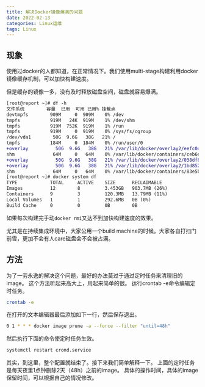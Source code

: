 ```yaml
---
title: 解决Docker镜像爆满的问题
date: 2022-02-13
categories: Linux运维
tags: Linux
---
```


## 现象 
使用过docker的人都知道，在正常情况下。我们使用multi-stage构建利用docker镜像缓存机制，可以加快构建速度。

但是缓存的镜像一多，没有及时释放磁盘空间，磁盘就容易爆满。

```diff
[root@report ~]# df -h
文件系统        容量  已用  可用 已用% 挂载点
devtmpfs        909M     0  909M    0% /dev
tmpfs           919M   24K  919M    1% /dev/shm
tmpfs           919M  752K  919M    1% /run
tmpfs           919M     0  919M    0% /sys/fs/cgroup
/dev/vda1        50G  9.6G   38G   21% /
tmpfs           184M     0  184M    0% /run/user/0
+overlay          50G  9.6G   38G   21% /var/lib/docker/overlay2/eefc0488163e0d222c384c54041549023a998e3fefeea1c672f0cb9b0f1e78a1/merged
shm              64M     0   64M    0% /var/lib/docker/containers/ceb6efe9a7cd0563af63ee0b37fb7d7d4f387a46691e7d1d6109876a22fc8b6d/mounts/shm
+overlay          50G  9.6G   38G   21% /var/lib/docker/overlay2/038df81678b0660a7f3e9eaade223fdd541beff0799bed64437eabe525c4088d/merged
+overlay          50G  9.6G   38G   21% /var/lib/docker/overlay2/1bd852511b0179c8cc31b9e5a3b6ccf66da6d990a98a1b5ca7874e556f1e384e/merged
shm              64M     0   64M    0% /var/lib/docker/containers/83e5b18fe998f7ed3ceb4b6328ee427748cd8fd8f1de313222286e3bc125bb15/mounts/shm
[root@report ~]# docker system df
TYPE            TOTAL     ACTIVE    SIZE      RECLAIMABLE
Images          12        8         3.453GB   903.7MB (26%)
Containers      9         3         120.3MB   13.79MB (11%)
Local Volumes   1         1         292.6MB   0B (0%)
Build Cache     0         0         0B        0B
```

如果每次构建完手动`docker rmi`又达不到加快构建速度的效果。

尤其是在持续集成环境中，大家公用一个build machine的时候。大家各自打扫门前雪，更加不会有人care磁盘会不会被占满。 

## 方法 

为了一劳永逸的解决这个问题，最好的办法莫过于通过定时任务来清理旧的image。 这个方法听起来高大上，用起来简单的很。 运行crontab -e命令编辑定时任务。 

```bash
crontab -e
```

在打开的文本编辑器最后添加如下一行，然后保存退出。

```bash
0 1 * * * docker image prune -a --force --filter "until=48h"
```

然后执行下面的命令使定时任务生效。

```bash
systemctl restart crond.service
```

其实，到这里，整个配置就结束了。接下来我们简单解释一下。 
上面的定时任务是每天夜里1点钟删除2天（48h）之前的image。
具体的操作时间，具体的image保留时间，可以根据自己的情况修改。
